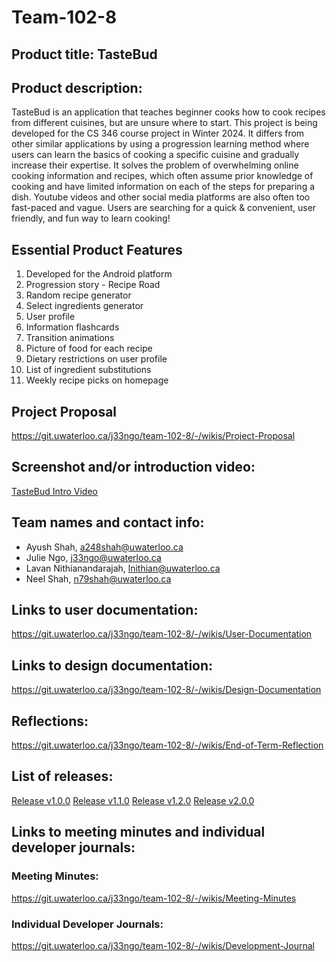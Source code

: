 # Team-102-8

## Product title: TasteBud

## Product description:
TasteBud is an application that teaches beginner cooks how to cook recipes from different cuisines, but are unsure where to start. This project is being developed for the CS 346 course project in Winter 2024. It differs from other similar applications by using a progression learning method where users can learn the basics of cooking a specific cuisine and gradually increase their expertise. It solves the problem of overwhelming online cooking information and recipes, which often assume prior knowledge of cooking and have limited information on each of the steps for preparing a dish. Youtube videos and other social media platforms are also often too fast-paced and vague. Users are searching for a quick & convenient, user friendly, and fun way to learn cooking!

## Essential Product Features

 1. Developed for the Android platform
 2. Progression story - Recipe Road
 3. Random recipe generator
 4. Select ingredients generator
 5. User profile
 6. Information flashcards
 7. Transition animations
 8. Picture of food for each recipe
 9. Dietary restrictions on user profile
 10. List of ingredient substitutions
 11. Weekly recipe picks on homepage

## Project Proposal
https://git.uwaterloo.ca/j33ngo/team-102-8/-/wikis/Project-Proposal

## Screenshot and/or introduction video:
[TasteBud Intro Video](https://drive.google.com/file/d/1U0ZnNLHgUazXA5bvMrN4SvfarJKMWwbx/view)

## Team names and contact info:

* Ayush Shah, a248shah@uwaterloo.ca
* Julie Ngo, j33ngo@uwaterloo.ca
* Lavan Nithianandarajah, lnithian@uwaterloo.ca
* Neel Shah, n79shah@uwaterloo.ca

## Links to user documentation:
https://git.uwaterloo.ca/j33ngo/team-102-8/-/wikis/User-Documentation


## Links to design documentation:
https://git.uwaterloo.ca/j33ngo/team-102-8/-/wikis/Design-Documentation


## Reflections:
https://git.uwaterloo.ca/j33ngo/team-102-8/-/wikis/End-of-Term-Reflection

## List of releases:
[Release v1.0.0](https://git.uwaterloo.ca/j33ngo/team-102-8/-/wikis/Release-v1.0.0)
[Release v1.1.0](https://git.uwaterloo.ca/j33ngo/team-102-8/-/wikis/Release-v1.1.0)
[Release v1.2.0](https://git.uwaterloo.ca/j33ngo/team-102-8/-/wikis/Release-v1.2.0)
[Release v2.0.0](https://git.uwaterloo.ca/j33ngo/team-102-8/-/wikis/Release-v2.0.0)

## Links to meeting minutes and individual developer journals:
### Meeting Minutes:
https://git.uwaterloo.ca/j33ngo/team-102-8/-/wikis/Meeting-Minutes

### Individual Developer Journals:
https://git.uwaterloo.ca/j33ngo/team-102-8/-/wikis/Development-Journal